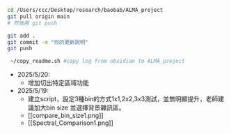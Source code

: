 ```bash
cd /Users/ccc/Desktop/research/baobab/ALMA_project
git pull origin main
# 然後再 git push

git add .
git commit -m "你的更新說明"
git push

 ~/copy_readme.sh #copy log from obsidian to ALMA_project
```



- 2025/5/20:  
	- 增加切出特定區域功能
- 2025/5/19:  
	- 建立script，設定3種bin的方式1x1,2x2,3x3測試，並無明顯提升，老師建議加大bin size 並選擇背景雜訊區。
	- [[compare_bin_size1.png]]  
	- [[Spectral_Comparison1.png]]   